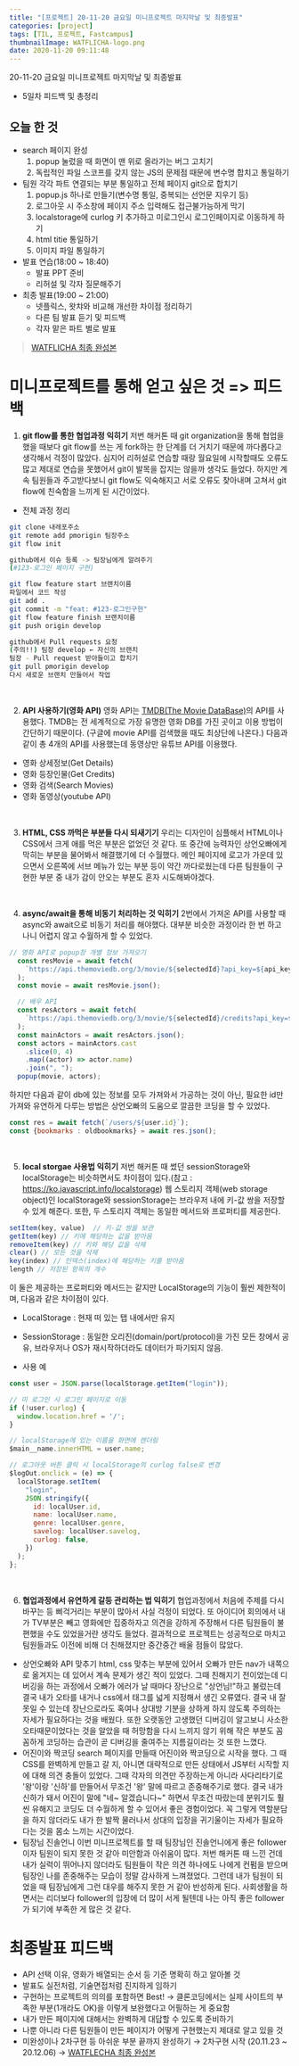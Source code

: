 ```yaml
---
title: "[프로젝트] 20-11-20 금요일 미니프로젝트 마지막날 및 최종발표"
categories: [project]
tags: [TIL, 프로젝트, Fastcampus]
thumbnailImage: WATFLICHA-logo.png
date: 2020-11-20 09:11:48
---
```


<!-- more -->
20-11-20 금요일 미니프로젝트 마지막날 및 최종발표
- 5일차 피드백 및 총정리
<!-- excerpt -->

## 오늘 한 것
- search 페이지 완성
  1. popup 눌렀을 때 화면이 맨 위로 올라가는 버그 고치기
  2. 독립적인 파일 스코프를 갖지 않는 JS의 문제점 때문에 변수명 합치고 통일하기
- 팀원 각각 파트 연결되는 부분 통일하고 전체 페이지 git으로 합치기
  1. popup.js 하나로 만들기(변수명 통일, 중복되는 선언문 지우기 등)
  2. 로그아웃 시 주소창에 페이지 주소 입력해도 접근불가능하게 막기
  3. localstorage에 curlog 키 추가하고 미로그인시 로그인페이지로 이동하게 하기
  4. html titie 통일하기
  5. 이미지 파일 통일하기
- 발표 연습(18:00 ~ 18:40)
  - 발표 PPT 준비
  - 리허설 및 각자 질문해주기
- 최종 발표(19:00 ~ 21:00)
  - 넷플릭스, 왓챠와 비교해 개선한 차이점 정리하기
  - 다른 팀 발표 듣기 및 피드백
  - 각자 맡은 파트 별로 발표

> [WATFLICHA 최종 완성본](https://hanseul-lee.github.io/2020/12/05/20-11-20-WATFLICHA/)

# 미니프로젝트를 통해 얻고 싶은 것 => 피드백

1. **git flow를 통한 협업과정 익히기**
  저번 해커톤 때 git organization을 통해 협업을 했을 때보다 git flow를 쓰는 게 fork하는 한 단계를 더 거치기 때문에 까다롭다고 생각해서 걱정이 많았다. 심지어 리허설로 연습할 때랑 월요일에 시작할때도 오류도 많고 제대로 연습을 못했어서 git이 발목을 잡지는 않을까 생각도 들었다. 하지만 계속 팀원들과 주고받다보니 git flow도 익숙해지고 서로 오류도 찾아내며 고쳐서 git flow에 친숙함을 느끼게 된 시간이었다.
  - 전체 과정 정리
```bash
git clone 내레포주소
git remote add pmorigin 팀장주소
git flow init

github에서 이슈 등록 -> 팀장님에게 알려주기
(#123-로그인 페이지 구현)

git flow feature start 브랜치이름
파일에서 코드 작성
git add .
git commit -m "feat: #123-로그인구현"
git flow feature finish 브랜치이름
git push origin develop

github에서 Pull requests 요청
(주의!!) 팀장 develop ← 자신의 브랜치
팀장 - Pull request 받아들이고 합치기
git pull pmorigin develop
다시 새로운 브랜치 만들어서 작업
```

<br>

2. **API 사용하기(영화 API)**
  영화 API는 [TMDB(The Movie DataBase)](developers.themoviedb.org)의 API를 사용했다. TMDB는 전 세계적으로 가장 유명한 영화 DB를 가진 곳이고 이용 방법이 간단하기 때문이다. (구글에 movie API를 검색했을 때도 최상단에 나온다.) 
  다음과 같이 총 4개의 API를 사용했는데 동영상만 유튜브 API를 이용했다.
  - 영화 상세정보(Get Details)
  - 영화 등장인물(Get Credits)
  - 영화 검색(Search Movies)
  - 영화 동영상(youtube API)

<Br>

3. **HTML, CSS 까먹은 부분들 다시 되새기기**
  우리는 디자인이 심플해서 HTML이나 CSS에서 크게 애를 먹은 부분은 없었던 것 같다. 또 중간에 능력자인 상언오빠에게 막히는 부분을 물어봐서 해결했기에 더 수월했다. 메인 페이지에 로고가 가운데 있으면서 오른쪽에 서브 메뉴가 있는 부분 등이 약간 까다로웠는데 다른 팀원들이 구현한 부분 중 내가 감이 안오는 부분도 혼자 시도해봐야겠다.
<br>

4. **async/await을 통해 비동기 처리하는 것 익히기**
  2번에서 가져온 API를 사용할 때 async와 await으로 비동기 처리를 해야했다. 대부분 비슷한 과정이라 한 번 하고 나니 어렵지 않고 수월하게 할 수 있었다.
  ```js
  // 영화 API로 popup창 개별 정보 가져오기
    const resMovie = await fetch(
      `https://api.themoviedb.org/3/movie/${selectedId}?api_key=${api_key}&language=ko`
    );
    const movie = await resMovie.json();

    // 배우 API
    const resActors = await fetch(
      `https://api.themoviedb.org/3/movie/${selectedId}/credits?api_key=${api_key}&language=ko`
    );
    const mainActors = await resActors.json();
    const actors = mainActors.cast
      .slice(0, 4)
      .map((actor) => actor.name)
      .join(", ");
    popup(movie, actors);
  ```
  하지만 다음과 같이 db에 있는 정보를 모두 가져와서 가공하는 것이 아닌, 필요한 id만 가져와 유연하게 다루는 방법은 상언오빠의 도움으로 깔끔한 코딩을 할 수 있었다.
  ```js
  const res = await fetch(`/users/${user.id}`);
  const {bookmarks : oldbookmarks} = await res.json();
  ```

<br>

5. **local storgae 사용법 익히기**
  저번 해커톤 때 썼던 sessionStorage와 localStorage는 비슷하면서도 차이점이 있다.(참고 : https://ko.javascript.info/localstorage) 
  웹 스토리지 객체(web storage object)인 localStorage와 sessionStorage는 브라우저 내에 키-값 쌍을 저장할 수 있게 해준다. 또한, 두 스토리지 객체는 동일한 메서드와 프로퍼티를 제공한다.
```js
setItem(key, value)  // 키-값 쌍을 보관
getItem(key) // 키에 해당하는 값을 받아옴
removeItem(key) // 키와 해당 값을 삭제
clear() // 모든 것을 삭제
key(index) // 인덱스(index)에 해당하는 키를 받아옴
length // 저장된 항목의 개수
```
이 둘은 제공하는 프로퍼티와 메서드는 같지만 LocalStorage의 기능이 훨씬 제한적이며, 다음과 같은 차이점이 있다.

  - LocalStorage : 현재 떠 있는 탭 내에서만 유지
  - SessionStorage : 동일한 오리진(domain/port/protocol)을 가진 모든 창에서 공유, 브라우저나 OS가 재시작하더라도 데이터가 파기되지 않음.

- 사용 예
```js
const user = JSON.parse(localStorage.getItem("login"));

// 미 로그인 시 로그인 페이지로 이동
if (!user.curlog) {
  window.location.href = '/';
}

// localStorage에 있는 이름을 화면에 렌더링
$main__name.innerHTML = user.name;

// 로그아웃 버튼 클릭 시 localStorage의 curlog false로 변경
$logOut.onclick = (e) => {
  localStorage.setItem(
    "login",
    JSON.stringify({
      id: localUser.id,
      name: localUser.name,
      genre: localUser.genre,
      savelog: localUser.savelog,
      curlog: false,
    })
  );
};
```

<br>

6. **협업과정에서 유연하게 갈등 관리하는 법 익히기**
  협업과정에서 처음에 주제를 다시 바꾸는 등 삐걱거리는 부분이 많아서 사실 걱정이 되었다. 또 아이디어 회의에서 내가 TV부분은 빼고 영화에만 집중하자고 의견을 강하게 주장해서 다른 팀원들이 불편했을 수도 있었을거란 생각도 들었다. 결과적으로 프로젝트는 성공적으로 마치고 팀원들과도 이전에 비해 더 친해졌지만 중간중간 배울 점들이 많았다.
  - 상언오빠와 API 맞추기
  html, css 맞추는 부분에 있어서 오빠가 만든 nav가 내쪽으로 옮겨지는 데 있어서 계속 문제가 생긴 적이 있었다. 그때 친해지기 전이었는데 디버깅을 하는 과정에서 오빠가 에러가 날 때마다 장난으로 "상언님!"하고 불렀는데 결국 내가 오타를 내거나 css에서 태그를 넓게 지정해서 생긴 오류였다. 결국 내 잘못일 수 있는데 장난으로라도 혹여나 상대방 기분을 상하게 하지 않도록 주의하는 자세가 필요하다는 것을 배웠다. 또한 오랫동안 고생했던 디버깅이 알고보니 사소한 오타때문이었다는 것을 알았을 때 허망함을 다시 느끼지 않기 위해 작은 부분도 꼼꼼하게 코딩하는 습관이 곧 디버깅을 줄여주는 지름길이라는 것 또한 느꼈다.
  - 어진이와 짝코딩
  search 페이지를 만들때 어진이와 짝코딩으로 시작을 했다. 그 때 CSS를 완벽하게 만들고 갈 지, 아니면 대략적으로 만든 상태에서 JS부터 시작할 지에 대해 의견 충돌이 있었다. 그때 각자의 의견만 주장하는게 아니라 사다리타기로 '왕'이랑 '신하'를 만들어서 무조건 '왕' 말에 따르고 존중해주기로 했다. 결국 내가 신하가 돼서 어진이 말에 "네~ 알겠습니다~" 하면서 무조건 따랐는데 분위기도 훨씬 유해지고 코딩도 더 수월하게 할 수 있어서 좋은 경험이었다. 꼭 그렇게 역할분담을 하지 않더라도 내가 한 발짝 물러나서 상대의 입장을 귀기울이는 자세가 필요하다는 것을 몸소 느끼는 시간이었다.
  - 팀장님 진솔언니
  이번 미니프로젝트를 할 때 팀장님인 진솔언니에게 좋은 follower이자 팀원이 되지 못한 것 같아 미안함과 아쉬움이 많다. 저번 해커톤 때 느낀 건데 내가 실력이 뛰어나지 않더라도 팀원들이 작은 의견 하나에도 나에게 컨펌을 받으며 팀장인 나를 존중해주는 모습이 정말 감사하게 느껴졌었다. 그런데 내가 팀원이 되었을 때 팀장님에게 그런 대우를 해주지 못한 거 같아 반성하게 된다. 사회생활을 하면서는 리더보다 follower의 입장에 더 많이 서게 될텐데 나는 아직 좋은 follower가 되기에 부족한 게 많은 것 같다.

# 최종발표 피드백
- API 선택 이유, 영화가 배열되는 순서 등 기준 명확히 하고 알아볼 것
- 발표도 실전처럼, 기술면접처럼 진지하게 임하기
- 구현하는 프로젝트의 의의를 포함하면 Best! 
  → 클론코딩에서는 실제 사이트의 부족한 부분(1개라도 OK)을 이렇게 보완했다고 어필하는 게 중요함
- 내가 만든 페이지에 대해서는 완벽하게 대답할 수 있도록 준비하기
- 나뿐 아니라 다른 팀원들이 만든 페이지가 어떻게 구현했는지 제대로 알고 있을 것
- 미완성이나 2차구현 등 아쉬운 부분 끝까지 완성하기
  → 2차구현 시작 (20.11.23 ~ 20.12.06)
  → [WATFLECHA 최종 완성본](https://hanseul-lee.github.io/2020/12/05/20-11-20-WATFLICHA/)  
